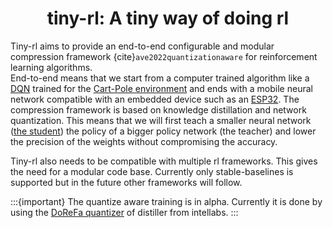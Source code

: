 # <center> tiny-rl: A tiny way of doing rl </center>
Tiny-rl aims to provide an end-to-end configurable and modular compression framework {cite}`ave2022quantizationaware` for reinforcement learning algorithms.  
End-to-end means that we start from a computer trained algorithm like a [DQN](https://stable-baselines3.readthedocs.io/en/master/modules/dqn.html) trained for the [Cart-Pole environment](https://gymnasium.farama.org/environments/classic_control/cart_pole/) and ends with a mobile neural network compatible with an embedded device such as an [ESP32](https://www.espressif.com/en/products/socs/esp32). The compression framework is based on knowledge distillation and network quantization. This means that we will first teach a smaller neural network ([the student](example/2_smaller_network.md)) the policy of a bigger policy network (the teacher) and lower the precision of the weights without compromising the accuracy.  

Tiny-rl also needs to be compatible with multiple rl frameworks. This gives the need for a modular code base. Currently only stable-baselines is supported but in the future other frameworks will follow.

:::{important}
The quantize aware training is in alpha. Currently it is done by using the [DoReFa quantizer](https://intellabs.github.io/distiller/algo_quantization.html#dorefa) of distiller from intellabs.
:::